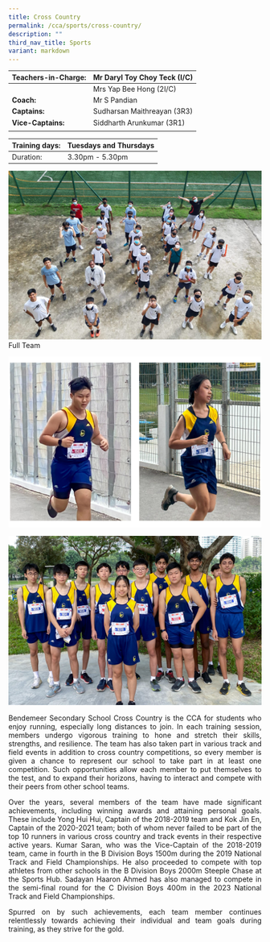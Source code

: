 ```yaml
---
title: Cross Country
permalink: /cca/sports/cross-country/
description: ""
third_nav_title: Sports
variant: markdown
---
```

|  **Teachers-in-Charge:** | Mr Daryl Toy Choy Teck (I/C) | 
| -------- | -------- |
|  | Mrs Yap Bee Hong (2I/C) |
|**Coach:** | Mr S Pandian|
|**Captains:** | Sudharsan Maithreayan (3R3) |
|**Vice-Captains:** |  Siddharth Arunkumar (3R1)     |
|  |  |

| Training days: | Tuesdays and Thursdays  |
| - | -|
| Duration: |  3.30pm - 5.30pm |

![](/images/Cca/cca-crosscountry-n03.jpg)Full Team

![](/images/Cca/cca-crosscountry-n02.jpg)

![](/images/Cca/cca-crosscountry-n01.jpg)


<p style="text-align:justify">Bendemeer Secondary School Cross Country is the CCA for students who enjoy running, especially long distances to join.  In each training session, members undergo vigorous training to hone and stretch their skills, strengths, and resilience.  The team has also taken part in various track and field events in addition to cross country competitions, so every member is given a chance to represent our school to take part in at least one competition.  Such opportunities allow each member to put themselves to the test, and to expand their horizons, having to interact and compete with their peers from other school teams.</p>



<p style="text-align:justify">Over the years, several members of the team have made significant achievements, including winning awards and attaining personal goals.  These include Yong Hui Hui, Captain of the 2018-2019 team and Kok Jin En, Captain of the 2020-2021 team; both of whom never failed to be part of the top 10 runners in various cross country and track events in their respective active years.  Kumar Saran, who was the Vice-Captain of the 2018-2019 team, came in fourth in the B Division Boys 1500m during the 2019 National Track and Field Championships.  He also proceeded to compete with top athletes from other schools in the B Division Boys 2000m Steeple Chase at the Sports Hub.  Sadayan Haaron Ahmed has also managed to compete in the semi-final round for the C Division Boys 400m in the 2023 National Track and Field Championships.</p>


<p style="text-align:justify">Spurred on by such achievements, each team member continues relentlessly towards achieving their individual and team goals during training, as they strive for the gold.</p>